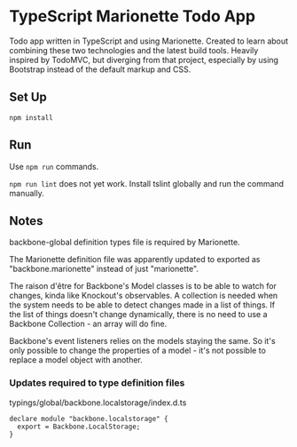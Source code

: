 # TypeScript Marionette Todo App

Todo app written in TypeScript and using Marionette. Created to learn about combining these two technologies and the latest build tools. Heavily inspired by TodoMVC, but diverging from that project, especially by using Bootstrap instead of the default markup and CSS.

## Set Up

    npm install

## Run

Use `npm run` commands.

`npm run lint` does not yet work. Install tslint globally and run the command manually.

## Notes

backbone-global definition types file is required by Marionette.

The Marionette definition file was apparently updated to exported as "backbone.marionette" instead of just "marionette".

The raison d'être for Backbone's Model classes is to be able to watch for changes, kinda like Knockout's observables. A collection is needed when the system needs to be able to detect changes made in a list of things. If the list of things doesn't change dynamically, there is no need to use a Backbone Collection - an array will do fine.

Backbone's event listeners relies on the models staying the same. So it's only possible to change the properties of a model - it's not possible to replace a model object with another.

### Updates required to type definition files

typings/global/backbone.localstorage/index.d.ts

    declare module "backbone.localstorage" {
      export = Backbone.LocalStorage;
    }
